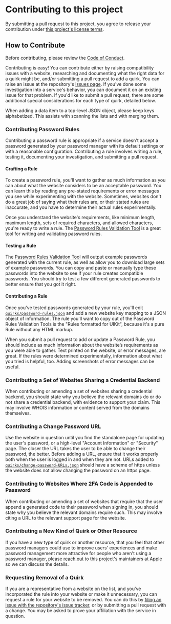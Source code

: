 # Contributing to this project

By submitting a pull request to this project, you agree to release your contribution under [this project's license terms](LICENSE.md).

## How to Contribute

Before contributing, please review the [Code of Conduct](CODE_OF_CONDUCT.md).

Contributing is easy! You can contribute either by raising compatibility issues with a website, researching and documenting what the right data for a quirk might be, and/or submitting a pull request to add a quirk. You can raise an issue at the repository's [issues page](https://github.com/apple/password-manager-resources/issues). If you've done some investigation into a service's behavior, you can document it on an existing issue for that problem. If you'd like to submit a pull request, there are some additional special considerations for each type of quirk, detailed below.

When adding a data item to a top-level JSON object, please keep keys alphabetized. This assists with scanning the lists and with merging them.

### Contributing Password Rules

Contributing a password rule is appropriate if a service doesn't accept a password generated by your password manager with its default settings or with a reasonable configuration. Contributing a rule involves writing a rule, testing it, documenting your investigation, and submitting a pull request.

#### Crafting a Rule

To create a password rule, you'll want to gather as much information as you can about what the website considers to be an acceptable password. You can learn this by reading any pre-stated requirements or error messages you see while experimenting with the website. Sometimes, websites don't do a great job of saying what their rules are, or their stated rules are inaccurate, and you have to determine their actual rules experimentally.

Once you understand the website's requirements, like minimum length, maximum length, sets of required characters, and allowed characters, you're ready to write a rule. The [Password Rules Validation Tool](https://developer.apple.com/password-rules/) is a great tool for writing and validating password rules.

#### Testing a Rule

The [Password Rules Validation Tool](https://developer.apple.com/password-rules/) will output example passwords generated with the current rule, as well as allow you to download large sets of example passwords. You can copy and paste or manually type these passwords into the website to see if your rule creates compatible passwords. You should try to test a few different generated passwords to better ensure that you got it right.

#### Contributing a Rule

Once you've tested passwords generated by your rule, you'll edit [`quirks/password-rules.json`](quirks/password-rules.json) and add a new website key mapping to a JSON object of information. The rule you'll want to copy out of the Password Rules Validation Tools is the "Rules formatted for UIKit", because it's a pure Rule without any HTML markup.

When you submit a pull request to add or update a Password Rule, you should include as much information about the website’s requirements as you were able to gather. Text printed on the website, or error messages, are great. If the rules were determined experimentally, information about what you tried is helpful, too. Adding screenshots of error messages can be useful.

### Contributing a Set of Websites Sharing a Credential Backend

When contributing or amending a set of websites sharing a credential backend, you should state why you believe the relevant domains do or do not share a credential backend, with evidence to support your claim. This may involve WHOIS information or content served from the domains themselves.

### Contributing a Change Password URL

Use the website in question until you find the standalone page for updating the user's password, or a high-level "Account Information" or "Security" page. The closer the URL takes the user to be able to change their password, the better. Before adding a URL, ensure that it works properly both when the user is logged in and when they are not. URLs added to [`quirks/change-password-URLs.json`](quirks/change-password-URLs.json) should have a scheme of https unless the website does not allow changing the password on an https page.

### Contributing to Websites Where 2FA Code is Appended to Password

When contributing or amending a set of websites that require that the user append a generated code to their password when signing in, you should state why you believe the relevant domains require such. This may involve citing a URL to the relevant support page for the website.

### Contributing a New Kind of Quirk or Other Resource

If you have a new type of quirk or another resource, that you feel that other password managers could use to improve users' experiences and make password management more attractive for people who aren't using a password manager, please [reach out](mailto:password-manager-resources-maintainers@apple.com) to this project's maintainers at Apple so we can discuss the details.

### Requesting Removal of a Quirk

If you are a representative from a website on the list, and you’ve incorporated the rule into your website or make it unnecessary, you can request a rule for your website to be removed. You can do this by [filing an issue with the repository's issue tracker](https://github.com/apple/password-manager-resources/issues), or by submitting a pull request with a change. You may be asked to prove your affiliation with the service in question.


